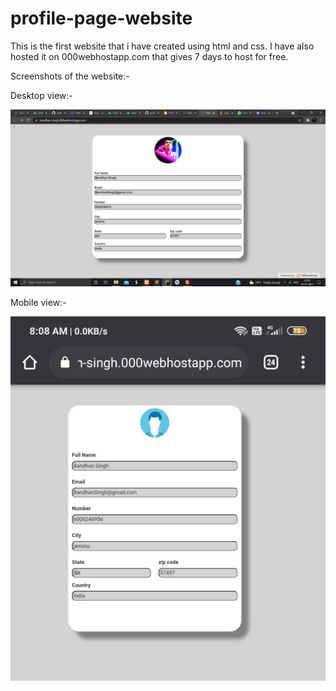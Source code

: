 # profile-page-website
This is the first website that i have created using html and css. I have also hosted it on 000webhostapp.com that gives 7 days to host for free.

Screenshots of the website:-

Desktop view:-

![alt text](screenshots/desktop-view.png)


Mobile view:-

![alt text](https://github.com/Bandhan-singh-katoch/profile-page-website/blob/main/screenshot/mobile-view.jpeg)

